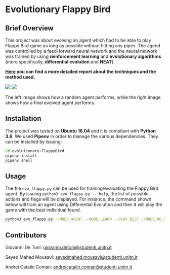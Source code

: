 # Evolutionary Flappy Bird

## Brief Overview

This project was about evolving an agent which had to be able to play Flappy Bird game as long as possible without 
hitting any pipes. The agend was controlled by a feed-forward neural network and the neural network was trained by
using **reinforcement learning** and **evolutionary algorithms** (more specifically, **differential evolution** and
**NEAT**). 

**[Here](https://github.com/geektoni/evolutionary-FlappyBird/blob/master/report/DeToni_Coman_Mousavi_BioProject.pdf) you can find a more detailed report about the techniques and the method used.**

![](https://media.giphy.com/media/1AIgP9e7zgjHIalKl6/giphy.gif)
![](https://media.giphy.com/media/iOsdaY31XoOlj7WrCc/giphy.gif)

The left image shows how a random agent performs, while the right image shows how a final evolved agent performs.

## Installation

The project was tested on **Ubuntu 16.04** and it is compliant with **Python 3.6**. We used **Pipenv** in order to manage
the various dependencies. They can be installed by issuing:
```bash
cd evolutionary-FlappyBird
pipenv install
pipenv shell
```

## Usage

The file `evo_flappy.py` can be used for training/evaluating the Flappy Bird agent. By issuing `python3 evo_flappy.py --
help`, the list of possible actions and flags will be displayed. For instance, the command shown below will train an agent 
using Differential Evolution and then it will play the game with the best individual found.
```bash
python3 evo_flappy.py --MODE_AGENT --MODE_LEARN --PLAY_BEST --MODE_NO_SCREEN --EA="DE"
```

## Contributors

Giovanni De Toni: [giovanni.detoni@studenti.unitn.it](mailto:giovanni.detoni@studenti.unitn.it)

Seyed Mahed Mousavi: [seyedmahed.mousavi@studenti.unitn.it](mailto:seyedmahed.mousavi@studenti.unitn.it)

Andrei Catalin Coman: [andreicatalin.coman@studenti.unitn.it](mailto:andreicatalin.coman@studenti.unitn.it)
